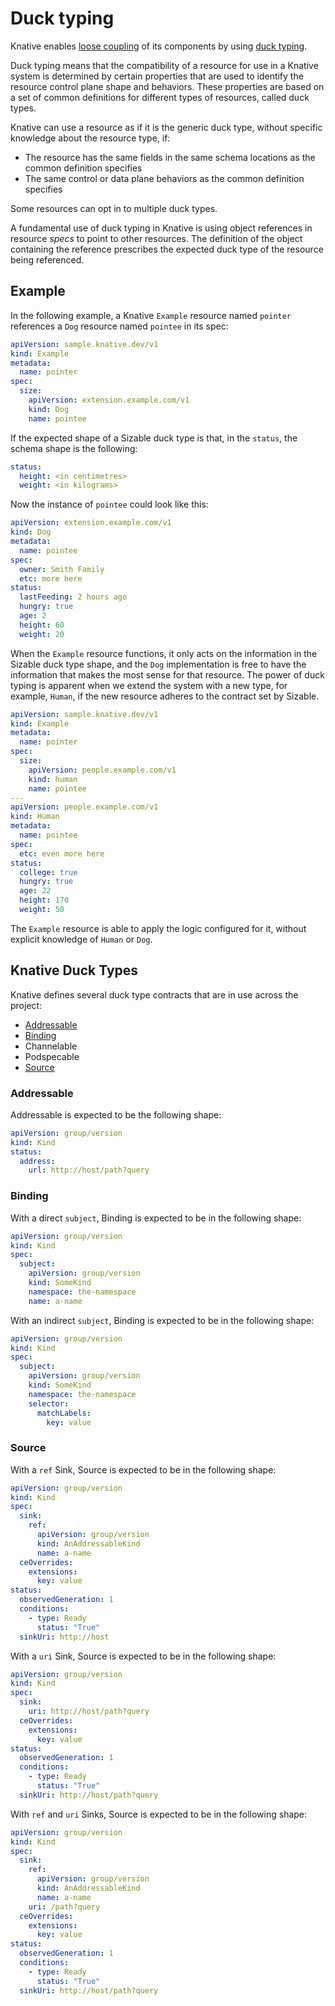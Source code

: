 # Duck typing

Knative enables [loose coupling](https://en.wikipedia.org/wiki/Loose_coupling) of its components by using [duck typing](https://en.wikipedia.org/wiki/Duck_typing).

Duck typing means that the compatibility of a resource for use in a Knative system is determined by
certain properties that are used to identify the resource control plane shape and behaviors.
These properties are based on a set of common definitions for different types of resources, called
duck types.

Knative can use a resource as if it is the generic duck type, without specific knowledge about the
resource type, if:

* The resource has the same fields in the same schema locations as the common definition specifies
* The same control or data plane behaviors as the common definition specifies

Some resources can opt in to multiple duck types.

<!-- TODO: point to Discovery ClusterDuckType documentation. -->

A fundamental use of duck typing in Knative is using object references in resource _specs_ to point
to other resources.
The definition of the object containing the reference prescribes the expected duck type of the
resource being referenced.

## Example

In the following example, a Knative `Example` resource named `pointer` references a `Dog` resource
named `pointee` in its spec:

```yaml
apiVersion: sample.knative.dev/v1
kind: Example
metadata:
  name: pointer
spec:
  size:
    apiVersion: extension.example.com/v1
    kind: Dog
    name: pointee
```

If the expected shape of a Sizable duck type is that, in the `status`, the schema shape is the
following:

```yaml
status:
  height: <in centimetres>
  weight: <in kilograms>
```

Now the instance of `pointee` could look like this:

```yaml
apiVersion: extension.example.com/v1
kind: Dog
metadata:
  name: pointee
spec:
  owner: Smith Family
  etc: more here
status:
  lastFeeding: 2 hours ago
  hungry: true
  age: 2
  height: 60
  weight: 20
```

When the `Example` resource functions, it only acts on the information in the Sizable duck type
shape, and the `Dog` implementation is free to have the information that makes the most sense for
that resource.
The power of duck typing is apparent when we extend the system with a new type, for example,
`Human`, if the new resource adheres to the contract set by Sizable.

```yaml
apiVersion: sample.knative.dev/v1
kind: Example
metadata:
  name: pointer
spec:
  size:
    apiVersion: people.example.com/v1
    kind: human
    name: pointee
---
apiVersion: people.example.com/v1
kind: Human
metadata:
  name: pointee
spec:
  etc: even more here
status:
  college: true
  hungry: true
  age: 22
  height: 170
  weight: 50
```

The `Example` resource is able to apply the logic configured for it, without explicit
knowledge of `Human` or `Dog`.

## Knative Duck Types

Knative defines several duck type contracts that are in use across the project:

- [Addressable](#addressable)
- [Binding](#binding)
- Channelable <!-- TODO -->
- Podspecable <!-- TODO -->
- [Source](#source)

### Addressable

Addressable is expected to be the following shape:

```yaml
apiVersion: group/version
kind: Kind
status:
  address:
    url: http://host/path?query
```

### Binding

With a direct `subject`, Binding is expected to be in the following shape:

```yaml
apiVersion: group/version
kind: Kind
spec:
  subject:
    apiVersion: group/version
    kind: SomeKind
    namespace: the-namespace
    name: a-name
```

With an indirect `subject`, Binding is expected to be in the following shape:

```yaml
apiVersion: group/version
kind: Kind
spec:
  subject:
    apiVersion: group/version
    kind: SomeKind
    namespace: the-namespace
    selector:
      matchLabels:
        key: value
```

### Source

With a `ref` Sink, Source is expected to be in the following shape:

```yaml
apiVersion: group/version
kind: Kind
spec:
  sink:
    ref:
      apiVersion: group/version
      kind: AnAddressableKind
      name: a-name
  ceOverrides:
    extensions:
      key: value
status:
  observedGeneration: 1
  conditions:
    - type: Ready
      status: "True"
  sinkUri: http://host
```

With a `uri` Sink, Source is expected to be in the following shape:

```yaml
apiVersion: group/version
kind: Kind
spec:
  sink:
    uri: http://host/path?query
  ceOverrides:
    extensions:
      key: value
status:
  observedGeneration: 1
  conditions:
    - type: Ready
      status: "True"
  sinkUri: http://host/path?query
```

With `ref` and `uri` Sinks, Source is expected to be in the following shape:

```yaml
apiVersion: group/version
kind: Kind
spec:
  sink:
    ref:
      apiVersion: group/version
      kind: AnAddressableKind
      name: a-name
    uri: /path?query
  ceOverrides:
    extensions:
      key: value
status:
  observedGeneration: 1
  conditions:
    - type: Ready
      status: "True"
  sinkUri: http://host/path?query
```
